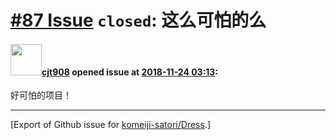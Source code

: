 # [\#87 Issue](https://github.com/komeiji-satori/Dress/issues/87) `closed`: 这么可怕的么

#### <img src="https://avatars.githubusercontent.com/u/7262815?u=077879cb5e7ad72541f029c4a446711eb30dd56f&v=4" width="50">[cjt908](https://github.com/cjt908) opened issue at [2018-11-24 03:13](https://github.com/komeiji-satori/Dress/issues/87):

好可怕的项目！




-------------------------------------------------------------------------------



[Export of Github issue for [komeiji-satori/Dress](https://github.com/komeiji-satori/Dress).]
